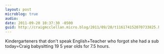 ```yaml
---
layout: post
microblog: true
audio: 
date: 2011-09-20 10:37:30 -0500
guid: http://craigmcclellan.micro.blog/2011/09/20/t116174152070733825.html
---
```

Kindergarteners that don't speak English+Teacher who forgot she had a sub today=Craig babysitting 19 5 year olds for 7.5 hours.
